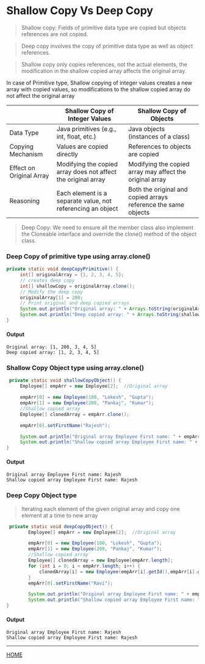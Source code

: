 # Shallow Copy Vs Deep Copy

>Shallow copy: Fields of primitive data type are copied but objects references are not copied. 

>Deep copy involves the copy of primitive data type as well as object references.


>Shallow copy only copies references, not the actual elements, the modification in the shallow copied array affects the original array.

In case of Primitive type, Shallow copying of integer values creates a new array with copied values, so modifications to the shallow copied array do not affect the original array

|                          | Shallow Copy of Integer Values                                | Shallow Copy of Objects                                        |
|--------------------------|---------------------------------------------------------------|----------------------------------------------------------------|
| Data Type                | Java primitives (e.g., int, float, etc.)                      | Java objects (instances of a class)                            |
| Copying Mechanism        | Values are copied directly                                    | References to objects are copied                               |
| Effect on Original Array | Modifying the copied array does not affect the original array | Modifying the copied array may affect the original array       |
| Reasoning                | Each element is a separate value, not referencing an object   | Both the original and copied arrays reference the same objects |

>Deep Copy: We need to ensure all the member class also implement the Cloneable interface and override the clone() method of the object class.

### Deep Copy of primitive type using array.clone()

```java
private static void deepCopyPrimitive() {
     int[] originalArray = {1, 2, 3, 4, 5};
     // creates deep copy
     int[] shallowCopy = originalArray.clone();
     // Modify the deep copy
     originalArray[1] = 200;
     // Print original and deep copied arrays
     System.out.println("Original array: " + Arrays.toString(originalArray));
     System.out.println("Deep copied array: " + Arrays.toString(shallowCopy));
}
```
#### Output
    Original array: [1, 200, 3, 4, 5]
    Deep copied array: [1, 2, 3, 4, 5]

### Shallow Copy Object type using array.clone()

```java
 private static void shallowCopyObject() {
     Employee[] empArr = new Employee[2];  //Original array

     empArr[0] = new Employee(100, "Lokesh", "Gupta");
     empArr[1] = new Employee(200, "Pankaj", "Kumar");
     //Shallow copied array
     Employee[] clonedArray = empArr.clone();

     empArr[0].setFirstName("Rajesh");

     System.out.println("Original array Employee First name: " + empArr[0].getFirstName());
     System.out.println("Shallow copied array Employee First name: " + clonedArray[0].getFirstName());
}
```
#### Output
    Original array Employee First name: Rajesh
    Shallow copied array Employee First name: Rajesh

### Deep Copy Object type
>Iterating each element of the given original array and copy one element at a time to new array
```java
 private static void deepCopyObject() {
        Employee[] empArr = new Employee[2];  //Original array

        empArr[0] = new Employee(100, "Lokesh", "Gupta");
        empArr[1] = new Employee(200, "Pankaj", "Kumar");
        //Shallow copied array
        Employee[] clonedArray = new Employee[empArr.length];
        for (int i = 0; i < empArr.length; i++) {
            clonedArray[i] = new Employee(empArr[i].getId(),empArr[i].getFirstName(),empArr[i].getLastName());
        }
        empArr[0].setFirstName("Ravi");

        System.out.println("Original array Employee First name: " + empArr[0].getFirstName());
        System.out.println("Shallow copied array Employee First name: " + clonedArray[0].getFirstName());
}
```
#### Output
    Original array Employee First name: Rajesh
    Shallow copied array Employee First name: Rajesh
---
[HOME](C:\StudyMaterial\Java\Codebase\DataStructure\README.md)

